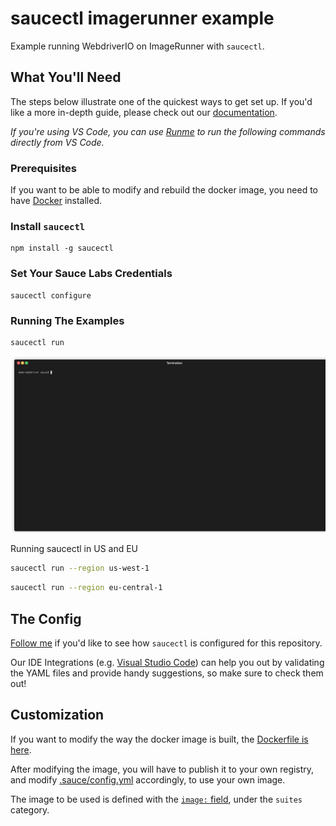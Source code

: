 # saucectl imagerunner example

Example running WebdriverIO on ImageRunner with `saucectl`.

## What You'll Need

The steps below illustrate one of the quickest ways to get set up. If you'd like a more in-depth guide, please check out
our [documentation](https://docs.saucelabs.com/dev/cli/saucectl/#installing-saucectl).

*If you're using VS Code, you can use [Runme](https://marketplace.visualstudio.com/items?itemName=stateful.runme) to run the following commands directly from VS Code.*

### Prerequisites

If you want to be able to modify and rebuild the docker image, you need to have [Docker](https://docs.docker.com/engine/install/) installed.

### Install `saucectl`

```shell
npm install -g saucectl
```

### Set Your Sauce Labs Credentials

```shell
saucectl configure
```

### Running The Examples

```shell
saucectl run
``` 
![running example](../assets/webdriver-example.gif)

Running saucectl in US and EU

```bash
saucectl run --region us-west-1
```

```bash
saucectl run --region eu-central-1
```

## The Config

[Follow me](.sauce/config.yml) if you'd like to see how `saucectl` is configured for this repository.

Our IDE Integrations (e.g. [Visual Studio Code](https://docs.saucelabs.com/dev/cli/saucectl/usage/ide/vscode)) can help you out by validating the YAML files and provide handy suggestions, so make sure to check them out!

## Customization

If you want to modify the way the docker image is built, the [Dockerfile is here](Dockerfile).

After modifying the image, you will have to publish it to your own registry, and modify [.sauce/config.yml](.sauce/config.yml) accordingly, to use your own image.

The image to be used is defined with the [`image:` field](.sauce/config.yml#L7), under the `suites` category.
